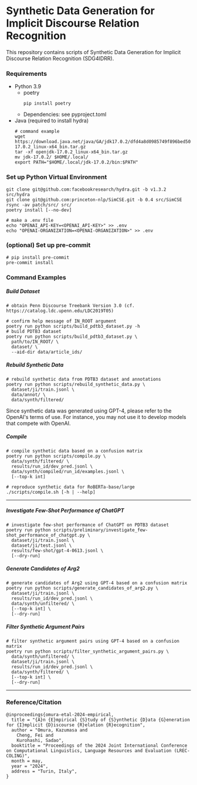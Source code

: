 # Synthetic Data Generation for Implicit Discourse Relation Recognition

This repository contains scripts of Synthetic Data Generation for Implicit Discourse Relation Recognition (SDG4IDRR).

### Requirements

- Python 3.9
  - poetry
    ```shell
    pip install poetry
    ```
  - Dependencies: see pyproject.toml
- Java (required to install hydra)
  ```shell
  # command example
  wget https://download.java.net/java/GA/jdk17.0.2/dfd4a8d0985749f896bed50d7138ee7f/8/GPL/openjdk-17.0.2_linux-x64_bin.tar.gz
  tar -xf openjdk-17.0.2_linux-x64_bin.tar.gz
  mv jdk-17.0.2/ $HOME/.local/
  export PATH="$HOME/.local/jdk-17.0.2/bin:$PATH"
  ```

### Set up Python Virtual Environment

```shell
git clone git@github.com:facebookresearch/hydra.git -b v1.3.2 src/hydra
git clone git@github.com:princeton-nlp/SimCSE.git -b 0.4 src/SimCSE
rsync -av patch/src/ src/
poetry install [--no-dev]

# make a .env file
echo "OPENAI_API-KEY=<OPENAI_API-KEY>" >> .env
echo "OPENAI-ORGANIZATION=<OPENAI-ORGANIZATION>" >> .env
```

### (optional) Set up pre-commit

```shell
# pip install pre-commit
pre-commit install
```

### Command Examples

##### Build Dataset

```shell
# obtain Penn Discourse Treebank Version 3.0 (cf. https://catalog.ldc.upenn.edu/LDC2019T05)

# confirm help message of IN_ROOT argument
poetry run python scripts/build_pdtb3_dataset.py -h
# build PDTB3 dataset
poetry run python scripts/build_pdtb3_dataset.py \
  path/to/IN_ROOT/ \
  dataset/ \
  --aid-dir data/article_ids/
```

##### Rebuild Synthetic Data

```shell
# rebuild synthetic data from PDTB3 dataset and annotations
poetry run python scripts/rebuild_synthetic_data.py \
  dataset/ji/train.jsonl \
  data/annot/ \
  data/synth/filtered/
```

Since synthetic data was generated using GPT-4, please refer to the OpenAI's terms of use.
For instance, you may not use it to develop models that compete with OpenAI.

##### Compile

```shell
# compile synthetic data based on a confusion matrix
poetry run python scripts/compile.py \
  data/synth/filtered/ \
  results/run_id/dev_pred.jsonl \
  data/synth/compiled/run_id/examples.jsonl \
  [--top-k int]

# reproduce synthetic data for RoBERTa-base/large
./scripts/compile.sh [-h | --help]
```

---

##### Investigate Few-Shot Performance of ChatGPT

```shell
# investigate few-shot performance of ChatGPT on PDTB3 dataset
poetry run python scripts/preliminary/investigate_few-shot_performance_of_chatgpt.py \
  dataset/ji/train.jsonl \
  dataset/ji/test.jsonl \
  results/few-shot/gpt-4-0613.jsonl \
  [--dry-run]
```

##### Generate Candidates of Arg2

```shell
# generate candidates of Arg2 using GPT-4 based on a confusion matrix
poetry run python scripts/generate_candidates_of_arg2.py \
  dataset/ji/train.jsonl \
  results/run_id/dev_pred.jsonl \
  data/synth/unfiltered/ \
  [--top-k int] \
  [--dry-run]
```

##### Filter Synthetic Argument Pairs

```shell
# filter synthetic argument pairs using GPT-4 based on a confusion matrix
poetry run python scripts/filter_synthetic_argument_pairs.py \
  data/synth/unfiltered/ \
  dataset/ji/train.jsonl \
  results/run_id/dev_pred.jsonl \
  data/synth/filtered/ \
  [--top-k int] \
  [--dry-run]
```

---

### Reference/Citation

```
@inproceedings{omura-etal-2024-empirical,
  title = "{A}n {E}mpirical {S}tudy of {S}ynthetic {D}ata {G}eneration for {I}mplicit {D}iscourse {R}elation {R}ecognition",
  author = "Omura, Kazumasa and
    Cheng, Fei and
    Kurohashi, Sadao",
  booktitle = "Proceedings of the 2024 Joint International Conference on Computational Linguistics, Language Resources and Evaluation (LREC-COLING)",
  month = may,
  year = "2024",
  address = "Turin, Italy",
}
```
